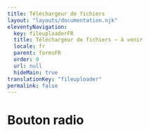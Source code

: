 ```yaml
---
title: Téléchargeur de fichiers
layout: "layouts/documentation.njk"
eleventyNavigation:
  key: fileuploaderFR
  title: Téléchargeur de fichiers — à venir
  locale: fr
  parent: formsFR
  order: 9
  url: null
  hideMain: true
translationKey: "fileuploader"
permalink: false
---
```


# Bouton radio